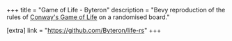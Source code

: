 +++
title = "Game of Life - Byteron"
description = "Bevy reproduction of the rules of [Conway's Game of Life](https://en.wikipedia.org/wiki/Conway%27s_Game_of_Life) on a randomised board."

[extra]
link = "https://github.com/Byteron/life-rs"
+++
